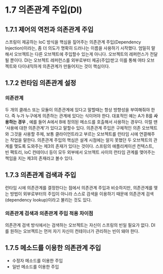 # 1.7 의존관계 주입(DI)
## 1.7.1 제어의 역전과 의존관계 주입
 스프링이 제공하는 IoC 방식을 핵심을 짚어주는 의존관계 주입(Dependency Injection)이라는,
좀 더 의도가 명확히 드러나는 이름을 사용하기 시작했다.
 엄밀히 말해서 오브젝트는 다른 오브젝트에 주입할수 있는게 아니다. 오브젝트의 레퍼런스가 전달될 뿐이다.
DI는 오브젝트 레퍼런스를 외부로부터 제공(주입)받고 이를 통해 여타 오브젝트와 다이내믹하게 의존관계가 만들어지는 것이 핵심이다.

## 1.7.2 런타임 의존관계 설정
### 의존관계
두 개의 클래스 또는 모듈이 의존관계에 있다고 말할때는 항상 방향성을 부여해줘야 한다.
즉 누가 누구에게 의존하는 관계에 있다는 식이어야 한다.
대표적인 예는 A가 B를 **사용하는 경우** , 예를 들어 A에서 B에 정의된 메소드를 호출해서 사용하는 경우다.
 이럴 땐 '사용에 대한 의존관계'가 있다고 말할수 있다.
의존관계 주입은 구체적인 의존 오브젝트와 그것을 사용할 주체, 보통 클라이언트라고 부르는 오브젝트를 런타임 시에 연결해주는 작업을 말한다.
 의존관계 주입의 핵심은 설계 시점에는 알지 못했던 두 오브젝트의 관계를 맺도록 도와주는 제3의 존재가 있다는 것이다.
스프링의 애플리케이션 컨텍스트, 빈 팩토리, IoC 컨테이너 등이 모두 외부에서 오브젝트 사이의 런타임 관계를 맺어주는
책임을 지는 제3의 존재라고 볼수 있다.

## 1.7.3 의존관계 검색과 주입
 런타임 시에 의존관계를 결정한다는 점에서 의존관계 주입과 비슷하지만, 의존관계를 맺는 방법이 외부로부터의 주입이
 아니라 스스로 검색을 이용하기 때문에 의존관계 검색(dependency lookup)이라고 불리는 것도 있다.
### 의존관계 검색과 의존관계 주입 적용 차이점
의존관계 검색 방식에서는 검색하는 오브젝트는 자신이 스프링의 빈일 필요가 없다.
 DI를 원하는 오브젝트는 먼저 자기 자신이 컨테이너가 관리하는 빈이 돼야 한다.

## 1.7.5 메소드를 이용한 의존관계 주입
 * 수정자 메소드를 이용한 주입
 * 일반 메소드를 이용한 주입